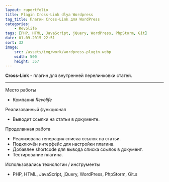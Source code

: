 ```yaml
---
layout: ruportfolio
title: Plagin Cross-Link dlya Wordpress
tag_title: Плагин Cross-Link для WordPress
categories:
    - Revolife
tags: [PHP, HTML, JavaScript, jQuery, WordPress, PhpStorm, Git]
date: 01.09.2015 22:51
sort: 32
image: 
    src: /assets/img/work/wordpress-plugin.webp 
    width: 500
    height: 357
---
```


**Cross-Link** - плагин для внутренней перелинковки статей.

---

Место работы

* Компания _Revolife_

Реализованный функционал

* Выводит ссылки на статьи в документе.

Проделанная работа

* Реализована генерация списка ссылок на статьи.
* Подключён интерфейс для настройки плагина.
* Добавлен shortcode для вывода списка ссылок в документ.
* Тестирование плагина.

Использовались технологии / инструменты

* PHP, HTML, JavaScript, jQuery, WordPress, PhpStorm, Git.s
